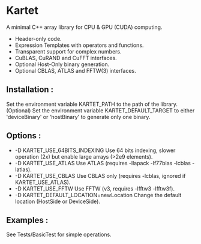 # Kartet

A minimal C++ array library for CPU & GPU (CUDA) computing.

* Header-only code.
* Expression Templates with operators and functions.
* Transparent support for complex numbers.
* CuBLAS, CuRAND and CuFFT interfaces.
* Optional Host-Only binary generation.
* Optional CBLAS, ATLAS and FFTW(3) interfaces.

## Installation :
  Set the environment variable KARTET_PATH
to the path of the library.
  (Optional) Set the environment variable
KARTET_DEFAULT_TARGET to either 'deviceBinary'
or 'hostBinary' to generate only one binary.

## Options : 
* -D KARTET_USE_64BITS_INDEXING			Use 64 bits indexing, slower operation (2x) but enable large arrays (>2e9 elements).
* -D KARTET_USE_ATLAS				Use ATLAS (requires -llapack -lf77blas -lcblas -latlas).
* -D KARTET_USE_CBLAS				Use CBLAS only (requires -lcblas, ignored if KARTET_USE_ATLAS).
* -D KARTET_USE_FFTW				Use FFTW (v3, requires -lfftw3 -lfftw3f).
* -D KARTET_DEFAULT_LOCATION=newLocation	Change the default location (HostSide or DeviceSide).

## Examples :
  See Tests/BasicTest for simple operations.

